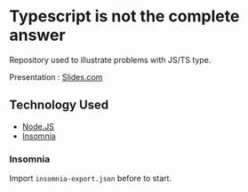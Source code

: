 # Typescript is not the complete answer

Repository used to illustrate problems with JS/TS type.

Presentation : [Slides.com](https://slides.com/quentinlaffont/javascript-type-validation)

## Technology Used

- [Node.JS](https://nodejs.org/en/)
- [Insomnia](https://insomnia.rest/download)

### Insomnia

Import `insomnia-export.json` before to start.
